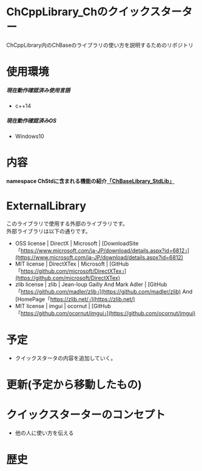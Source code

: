 
# ChCppLibrary_Chのクイックスターター

ChCppLibrary内のChBaseのライブラリの使い方を説明するためのリポジトリ

# 使用環境

##### 現在動作確認済み使用言語

- c++14

##### 現在動作確認済みOS

- Windows10

# 内容

#### namespace ChStdに含まれる機能の紹介[「ChBaseLibrary_StdLib」](https://github.com/Chronoss0518/ChLibrary_Cpp_QuickStarter_Windows/tree/master/ChBaseLibrary_StdLib)


# ExternalLibrary
このライブラリで使用する外部のライブラリです。<br>
外部ライブラリは以下の通りです。

- OSS license | DirectX | Microsoft | [DownloadSite「https://www.microsoft.com/ja-JP/download/details.aspx?id=6812」](https://www.microsoft.com/ja-JP/download/details.aspx?id=6812)
- MIT license | DirectXTex | Microsoft | [GitHub「https://github.com/microsoft/DirectXTex」](https://github.com/microsoft/DirectXTex)
- zlib license | zlib | Jean-loup Gailly And Mark Adler | [GitHub「https://github.com/madler/zlib」](https://github.com/madler/zlib) And [HomePage「https://zlib.net/」](https://zlib.net/)
- MIT license | imgui | ocornut | [GitHub「https://github.com/ocornut/imgui」](https://github.com/ocornut/imgui)

# 予定

- クイックスタータの内容を追加していく。

# 更新(予定から移動したもの)


# クイックスターターのコンセプト

- 他の人に使い方を伝える

# 歴史

